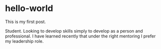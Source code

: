 # hello-world
This is my first post.

Student. Looking to develop skills simply to develop as a person and professional. I have learned recently that under the right mentoring I prefer my leadership role.
